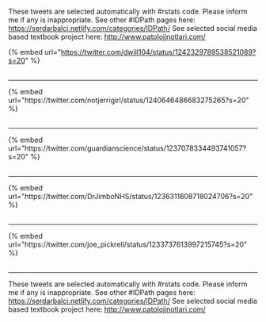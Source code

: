

These tweets are selected automatically with #rstats code. Please inform me if any is inappropriate.
See other #IDPath pages here: https://serdarbalci.netlify.com/categories/IDPath/ 
See selected social media based textbook project here: http://www.patolojinotlari.com/

{% embed url="https://twitter.com/dwill104/status/1242329789538521089?s=20" %}<br>
<br>
<hr>
{% embed url="https://twitter.com/notjerrigirl/status/1240646486683275265?s=20" %}<br>
<br>
<hr>
{% embed url="https://twitter.com/guardianscience/status/1237078334493741057?s=20" %}<br>
<br>
<hr>
{% embed url="https://twitter.com/DrJimboNHS/status/1236311608718024706?s=20" %}<br>
<br>
<hr>
{% embed url="https://twitter.com/joe_pickrell/status/1233737613997215745?s=20" %}<br>
<br>
<hr>


These tweets are selected automatically with #rstats code. Please inform me if any is inappropriate.
See other #IDPath pages here: https://serdarbalci.netlify.com/categories/IDPath/ 
See selected social media based textbook project here: http://www.patolojinotlari.com/
